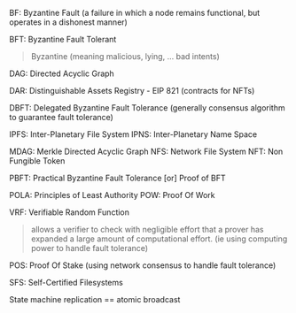 BF: Byzantine Fault (a failure in which a node remains functional, but operates in a dishonest manner)

BFT: Byzantine Fault Tolerant

> Byzantine (meaning malicious, lying, ... bad intents)

DAG: Directed Acyclic Graph

DAR: Distinguishable Assets Registry - EIP 821 (contracts for NFTs)

DBFT: Delegated Byzantine Fault Tolerance (generally consensus algorithm to guarantee fault tolerance)

IPFS: Inter-Planetary File System
IPNS: Inter-Planetary Name Space

MDAG: Merkle Directed Acyclic Graph
NFS: Network File System
NFT: Non Fungible Token

PBFT: Practical Byzantine Fault Tolerance [or] Proof of BFT

POLA: Principles of Least Authority
POW: Proof Of Work

VRF: Verifiable Random Function

> allows a verifier to check with negligible effort that a prover has expanded a large amount of computational effort. (ie using computing power to handle fault tolerance)


POS: Proof Of Stake (using network consensus to handle fault tolerance)

SFS: Self-Certified Filesystems


State machine replication == atomic broadcast
